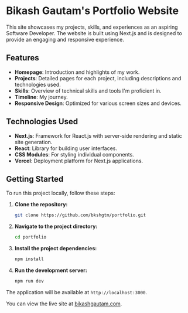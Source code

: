 # Bikash Gautam's Portfolio Website

This site showcases my projects, skills, and experiences as an aspiring Software Developer. The website is built using Next.js and is designed to provide an engaging and responsive experience.

## Features

- **Homepage**: Introduction and highlights of my work.
- **Projects**: Detailed pages for each project, including descriptions and technologies used.
- **Skills**: Overview of technical skills and tools I'm proficient in.
- **Timeline**: My journey.
- **Responsive Design**: Optimized for various screen sizes and devices.

## Technologies Used

- **Next.js**: Framework for React.js with server-side rendering and static site generation.
- **React**: Library for building user interfaces.
- **CSS Modules**: For styling individual components.
- **Vercel**: Deployment platform for Next.js applications.

## Getting Started

To run this project locally, follow these steps:

1. **Clone the repository:**

   ```bash
   git clone https://github.com/bkshgtm/portfolio.git

2. **Navigate to the project directory:**

   ```bash
   cd portfolio

3. **Install the project dependencies:**

   ```bash
   npm install

4. **Run the development server:**

   ```bash
   npm run dev

The application will be available at `http://localhost:3000`.


You can view the live site at [bikashgautam.com](https://bikashgautam.com).

